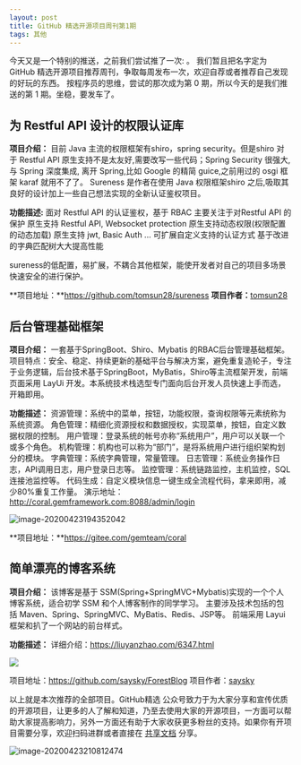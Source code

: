 ```yaml
---
layout: post
title: GitHub 精选开源项目周刊第1期
tags: 其他
---
```


今天又是一个特别的推送，之前我们尝试推了一次: 。
我们暂且把名字定为 GitHub 精选开源项目推荐周刊，争取每周发布一次，欢迎自荐或者推荐自己发现的好玩的东西。
按程序员的思维，尝试的那次成为第 0 期，所以今天的是我们推送的第 1 期。坐稳，要发车了。

## 为 Restful API 设计的权限认证库
**项目介绍：**
目前 Java 主流的权限框架有shiro，spring security。但是shiro 对于 Restful API 原生支持不是太友好,需要改写一些代码；Spring Security 很强大,与 Spring 深度集成, 离开 Spring,比如 Google 的精简 guice,之前用过的 osgi 框架 karaf 就用不了了。
Sureness 是作者在使用 Java 权限框架shiro 之后,吸取其良好的设计加上一些自己想法实现的全新认证鉴权项目。

**功能描述:**
面对 Restful API 的认证鉴权，基于 RBAC 主要关注于对Restful API 的保护
原生支持 Restful API, Websocket protection
原生支持动态权限(权限配置的动态加载)
原生支持 jwt, Basic Auth ... 可扩展自定义支持的认证方式
基于改进的字典匹配树大大提高性能

sureness的低配置，易扩展，不耦合其他框架，能使开发者对自己的项目多场景快速安全的进行保护。

**项目地址：**https://github.com/tomsun28/sureness
**项目作者：**[tomsun28](https://github.com/tomsun28)

## 后台管理基础框架
**项目介绍：**
一套基于SpringBoot、Shiro、Mybatis 的RBAC后台管理基础框架。
项目特点：安全、稳定、持续更新的基础平台与解决方案，避免重复造轮子，专注于业务逻辑，后台技术基于SpringBoot，MyBatis，Shiro等主流框架开发，前端页面采用 LayUi 开发。本系统技术栈选型专门面向后台开发人员快速上手而选，开箱即用。

**功能描述：**
资源管理：系统中的菜单，按钮，功能权限，查询权限等元素统称为系统资源。
角色管理：精细化资源授权和数据授权，实现菜单，按钮，自定义数据权限的控制。
用户管理：登录系统的帐号亦称“系统用户”，用户可以关联一个或多个角色。
机构管理：机构也可以称为“部门”，是将系统用户进行组织架构划分的模块。
字典管理：系统字典管理，常量管理。
日志管理：系统业务操作日志，API调用日志，用户登录日志等。
监控管理：系统链路监控，主机监控，SQL连接池监控等。
代码生成：自定义模块信息一键生成全流程代码，拿来即用，减少80%重复工作量。
演示地址：http://coral.gemframework.com:8088/admin/login

![image-20200423194352042](https://7465-test-3c9b5e-1-1301419220.tcb.qcloud.la/mac_github_images/compress_image-20200423194352042.png)


**项目地址：**https://gitee.com/gemteam/coral


## 简单漂亮的博客系统
**项目介绍：**
该博客是基于 SSM(Spring+SpringMVC+Mybatis)实现的一个个人博客系统，适合初学 SSM 和个人博客制作的同学学习。 主要涉及技术包括的包括 Maven、Spring、SpringMVC、MyBatis、Redis、JSP等。 前端采用 Layui 框架和扒了一个网站的前台样式。

**功能描述：**
详细介绍：https://liuyanzhao.com/6347.html

![](https://raw.githubusercontent.com/saysky/ForestBlog/master/uploads/home.png)

项目地址：https://github.com/saysky/ForestBlog
项目作者：[saysky](https://github.com/saysky/ForestBlog)

以上就是本次推荐的全部项目。GitHub精选 公众号致力于为大家分享和宣传优质的开源项目，让更多的人了解和知道，乃至去使用大家的开源项目，一方面可以帮助大家提高影响力，另外一方面还有助于大家收获更多粉丝的支持。如果你有开项目需要分享，欢迎扫码进群或者直接在 [共享文档](https://www.yuque.com/g/loonggg/febxd7/wvs0z6/collaborator/join?token=bVhhgBw5Rw0xM0Qj) 分享。

![image-20200423210812474](https://7465-test-3c9b5e-1-1301419220.tcb.qcloud.la/mac_github_images/compress_image-20200423210812474.png)



